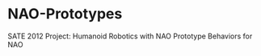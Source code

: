 NAO-Prototypes
==============

SATE 2012 Project: Humanoid Robotics with NAO
Prototype Behaviors for NAO